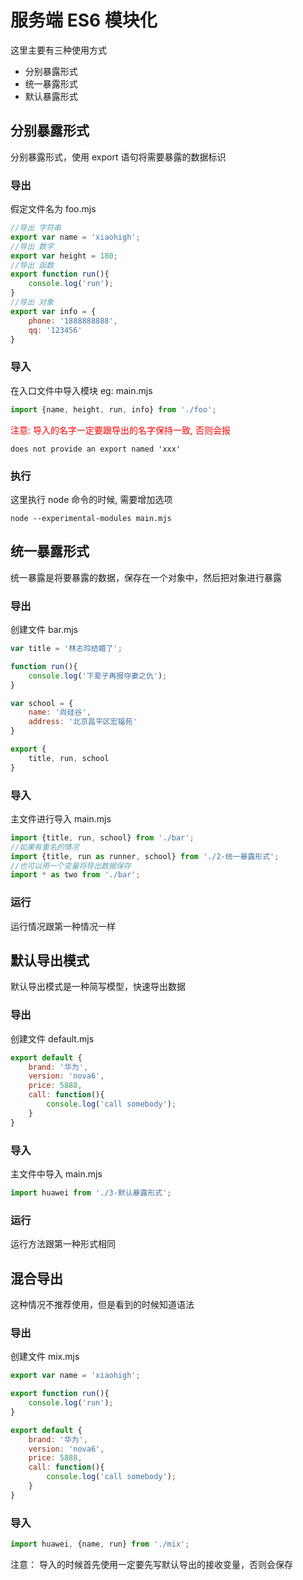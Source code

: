 # 服务端 ES6 模块化
这里主要有三种使用方式
* 分别暴露形式
* 统一暴露形式
* 默认暴露形式

## 分别暴露形式

分别暴露形式，使用 export 语句将需要暴露的数据标识

### 导出

假定文件名为 foo.mjs
```js
//导出 字符串
export var name = 'xiaohigh';
//导出 数字
export var height = 180;
//导出 函数
export function run(){
    console.log('run');
}
//导出 对象
export var info = {
    phone: '1888888888',
    qq: '123456'
}
```

### 导入
在入口文件中导入模块 eg: main.mjs
```js
import {name, height, run, info} from './foo';
```
<span style="color:red">注意: 导入的名字一定要跟导出的名字保持一致, 否则会报</span>
```
does not provide an export named 'xxx'
```

### 执行
这里执行 node 命令的时候, 需要增加选项
```shell script
node --experimental-modules main.mjs
```



## 统一暴露形式

统一暴露是将要暴露的数据，保存在一个对象中，然后把对象进行暴露

### 导出
创建文件 bar.mjs
```js
var title = '林志玲结婚了';

function run(){
    console.log('下辈子再报夺妻之仇');
}

var school = {
    name: '尚硅谷',
    address: '北京昌平区宏福苑'
}

export {
    title, run, school
}
```

### 导入
主文件进行导入 main.mjs
```js
import {title, run, school} from './bar';
//如果有重名的情况
import {title, run as runner, school} from './2-统一暴露形式';
//也可以用一个变量将导出数据保存
import * as two from './bar';
```

### 运行
运行情况跟第一种情况一样



## 默认导出模式

默认导出模式是一种简写模型，快速导出数据

### 导出

创建文件 default.mjs

```js
export default {
    brand: '华为',
    version: 'nova6',
    price: 5888,
    call: function(){
        console.log('call somebody');
    }
}
```

### 导入

主文件中导入 main.mjs

```js
import huawei from './3-默认暴露形式';
```

### 运行

运行方法跟第一种形式相同



## 混合导出

这种情况不推荐使用，但是看到的时候知道语法

### 导出

创建文件 mix.mjs

```js
export var name = 'xiaohigh';

export function run(){
    console.log('run');
}

export default {
    brand: '华为',
    version: 'nova6',
    price: 5888,
    call: function(){
        console.log('call somebody');
    }
}
```

### 导入

```js
import huawei, {name, run} from './mix';
```

注意： 导入的时候首先使用一定要先写默认导出的接收变量，否则会保存
